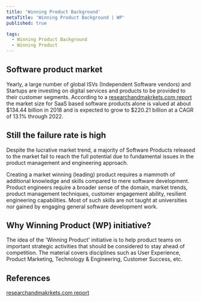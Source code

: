 ```yaml
---
title: 'Winning Product Background'
metaTitle: 'Winning Product Background | WP'
published: true

tags:
  - Winning Product Background
  - Winning Product
---
```


## Software product market
Yearly, a large number of global ISVs (Independent Software vendors) and Startups are investing on digital services and products to be provided to their customer segments. According to a [researchandmakrkets.com report](https://www.researchandmarkets.com/reports/4852466/software-as-a-service-saas-global-market-report) the market size for SaaS based software products alone is valued at about $134.44 billion in 2018 and is expected to grow to $220.21 billion at a CAGR of 13.1% through 2022.

## Still the failure rate is high
Despite the lucrative market trend, a majority of Software Products released to the market fail to reach the full potential due to fundamental issues in the product management and engineering approach. 

Creating a market winning (leading) product requires a mammoth of additional knowledge and skills compared to mere software development. Product engineers require a broader sense of the domain, market trends, product management techniques, customer engagement ability, resilient engineering capabilities. Most of such skills are not taught at universities nor gained by engaging general software development work.

## Why Winning Product (WP) initiative?
The idea of the 'Winning Product' initiative is to help product teams on important strategic activities that should be considered  to stay ahead of competition. The material covers disciplines such as User Experience, Product Marketing, Technology & Engineering, Customer Success, etc.


## References
[researchandmakrkets.com report](https://www.researchandmarkets.com/reports/4852466/software-as-a-service-saas-global-market-report)